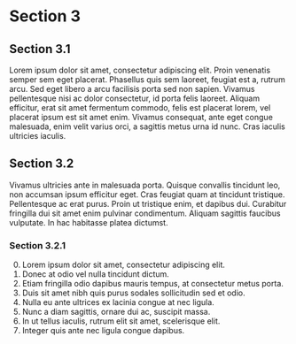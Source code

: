 # Section 3

## Section 3.1

Lorem ipsum dolor sit amet, consectetur adipiscing elit. Proin venenatis semper sem eget placerat. Phasellus quis sem laoreet, feugiat est a, rutrum arcu. Sed eget libero a arcu facilisis porta sed non sapien. Vivamus pellentesque nisi ac dolor consectetur, id porta felis laoreet. Aliquam efficitur, erat sit amet fermentum commodo, felis est placerat lorem, vel placerat ipsum est sit amet enim. Vivamus consequat, ante eget congue malesuada, enim velit varius orci, a sagittis metus urna id nunc. Cras iaculis ultricies iaculis.

## Section 3.2

Vivamus ultricies ante in malesuada porta. Quisque convallis tincidunt leo, non accumsan ipsum efficitur eget. Cras feugiat quam at tincidunt tristique. Pellentesque ac erat purus. Proin ut tristique enim, et dapibus dui. Curabitur fringilla dui sit amet enim pulvinar condimentum. Aliquam sagittis faucibus vulputate. In hac habitasse platea dictumst.

### Section 3.2.1

0. Lorem ipsum dolor sit amet, consectetur adipiscing elit.
0. Donec at odio vel nulla tincidunt dictum.
0. Etiam fringilla odio dapibus mauris tempus, at consectetur metus porta.
0. Duis sit amet nibh quis purus sodales sollicitudin sed et odio.
0. Nulla eu ante ultrices ex lacinia congue at nec ligula.
0. Nunc a diam sagittis, ornare dui ac, suscipit massa.
0. In ut tellus iaculis, rutrum elit sit amet, scelerisque elit.
0. Integer quis ante nec ligula congue dapibus.
